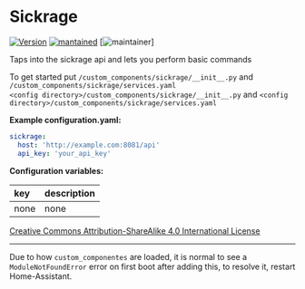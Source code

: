 # Sickrage
  
[![Version](https://img.shields.io/badge/version-0.0.1-green.svg?style=for-the-badge)](#) [![mantained](https://img.shields.io/maintenance/yes/2018.svg?style=for-the-badge)](#) [![maintainer](https://img.shields.io/badge/maintainer-swetoast-blue.svg?style=for-the-badge)]  

Taps into the sickrage api and lets you perform basic commands

To get started put `/custom_components/sickrage/__init__.py` and `/custom_components/sickrage/services.yaml`   
`<config directory>/custom_components/sickrage/__init__.py`  and `<config directory>/custom_components/sickrage/services.yaml`

**Example configuration.yaml:**

```yaml
sickrage:
  host: 'http://example.com:8081/api'
  api_key: 'your_api_key'
```

**Configuration variables:**  
  
key | description  
:--- | :---  
none | none  
  
  
[Creative Commons Attribution-ShareAlike 4.0 International License](https://creativecommons.org/licenses/by-sa/4.0/)  
***
Due to how `custom_componentes` are loaded, it is normal to see a `ModuleNotFoundError` error on first boot after adding this, to resolve it, restart Home-Assistant.
